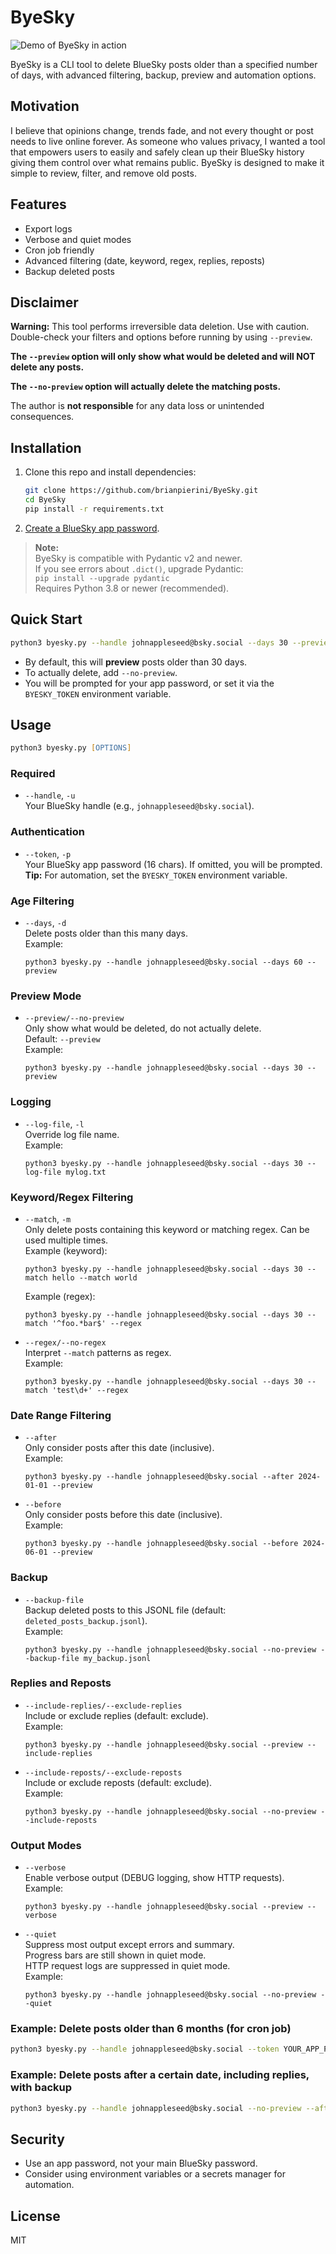 # ByeSky

![Demo of ByeSky in action](media/byesky_demo.gif)

ByeSky is a CLI tool to delete BlueSky posts older than a specified number of days, with advanced filtering, backup, preview and automation options.

## Motivation

I believe that opinions change, trends fade, and not every thought or post needs to live online forever. As someone who values privacy, I wanted a tool that empowers users to easily and safely clean up their BlueSky history giving them control over what remains public. ByeSky is designed to make it simple to review, filter, and remove old posts.

## Features

- Export logs
- Verbose and quiet modes
- Cron job friendly
- Advanced filtering (date, keyword, regex, replies, reposts)
- Backup deleted posts

## Disclaimer

**Warning:** This tool performs irreversible data deletion. Use with caution.  
Double-check your filters and options before running by using `--preview`.  

**The `--preview` option will only show what would be deleted and will NOT delete any posts.**  

**The `--no-preview` option will actually delete the matching posts.**  

The author is **not responsible** for any data loss or unintended consequences.

## Installation

1. Clone this repo and install dependencies:
    ```zsh
    git clone https://github.com/brianpierini/ByeSky.git
    cd ByeSky
    pip install -r requirements.txt
    ```

2. [Create a BlueSky app password](https://bsky.app/settings/app-passwords).

> **Note:**  
> ByeSky is compatible with Pydantic v2 and newer.  
> If you see errors about `.dict()`, upgrade Pydantic:  
> `pip install --upgrade pydantic`  
> Requires Python 3.8 or newer (recommended).

## Quick Start

```zsh
python3 byesky.py --handle johnappleseed@bsky.social --days 30 --preview
```

- By default, this will **preview** posts older than 30 days.
- To actually delete, add `--no-preview`.
- You will be prompted for your app password, or set it via the `BYESKY_TOKEN` environment variable.

## Usage

```zsh
python3 byesky.py [OPTIONS]
```

### Required

- `--handle`, `-u`  
  Your BlueSky handle (e.g., `johnappleseed@bsky.social`).

### Authentication

- `--token`, `-p`  
  Your BlueSky app password (16 chars). If omitted, you will be prompted.
  **Tip:** For automation, set the `BYESKY_TOKEN` environment variable.

### Age Filtering

- `--days`, `-d`  
  Delete posts older than this many days.  
  Example:  
  ```
  python3 byesky.py --handle johnappleseed@bsky.social --days 60 --preview
  ```

### Preview Mode

- `--preview/--no-preview`  
  Only show what would be deleted, do not actually delete.  
  Default: `--preview`  
  Example:  
  ```
  python3 byesky.py --handle johnappleseed@bsky.social --days 30 --preview
  ```

### Logging

- `--log-file`, `-l`  
  Override log file name.  
  Example:  
  ```
  python3 byesky.py --handle johnappleseed@bsky.social --days 30 --log-file mylog.txt
  ```

### Keyword/Regex Filtering

- `--match`, `-m`  
  Only delete posts containing this keyword or matching regex. Can be used multiple times.  
  Example (keyword):  
  ```
  python3 byesky.py --handle johnappleseed@bsky.social --days 30 --match hello --match world
  ```
  Example (regex):  
  ```
  python3 byesky.py --handle johnappleseed@bsky.social --days 30 --match '^foo.*bar$' --regex
  ```

- `--regex/--no-regex`  
  Interpret `--match` patterns as regex.  
  Example:  
  ```
  python3 byesky.py --handle johnappleseed@bsky.social --days 30 --match 'test\d+' --regex
  ```

### Date Range Filtering

- `--after`  
  Only consider posts after this date (inclusive).  
  Example:  
  ```
  python3 byesky.py --handle johnappleseed@bsky.social --after 2024-01-01 --preview
  ```

- `--before`  
  Only consider posts before this date (inclusive).  
  Example:  
  ```
  python3 byesky.py --handle johnappleseed@bsky.social --before 2024-06-01 --preview
  ```

### Backup

- `--backup-file`  
  Backup deleted posts to this JSONL file (default: `deleted_posts_backup.jsonl`).  
  Example:  
  ```
  python3 byesky.py --handle johnappleseed@bsky.social --no-preview --backup-file my_backup.jsonl
  ```

### Replies and Reposts

- `--include-replies/--exclude-replies`  
  Include or exclude replies (default: exclude).  
  Example:  
  ```
  python3 byesky.py --handle johnappleseed@bsky.social --preview --include-replies
  ```

- `--include-reposts/--exclude-reposts`  
  Include or exclude reposts (default: exclude).  
  Example:  
  ```
  python3 byesky.py --handle johnappleseed@bsky.social --no-preview --include-reposts
  ```

### Output Modes

- `--verbose`  
  Enable verbose output (DEBUG logging, show HTTP requests).  
  Example:  
  ```
  python3 byesky.py --handle johnappleseed@bsky.social --preview --verbose
  ```

- `--quiet`  
  Suppress most output except errors and summary.  
  Progress bars are still shown in quiet mode.  
  HTTP request logs are suppressed in quiet mode.  
  Example:  
  ```
  python3 byesky.py --handle johnappleseed@bsky.social --no-preview --quiet
  ```

### Example: Delete posts older than 6 months (for cron job)

```zsh
python3 byesky.py --handle johnappleseed@bsky.social --token YOUR_APP_PASSWORD --no-preview --days 180 --quiet
```

### Example: Delete posts after a certain date, including replies, with backup

```zsh
python3 byesky.py --handle johnappleseed@bsky.social --no-preview --after 2024-01-01 --include-replies --backup-file backup.jsonl
```

## Security

- Use an app password, not your main BlueSky password.
- Consider using environment variables or a secrets manager for automation.

## License

MIT
